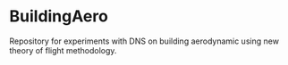 # BuildingAero

Repository for experiments with DNS on building aerodynamic using new theory of flight methodology. 
